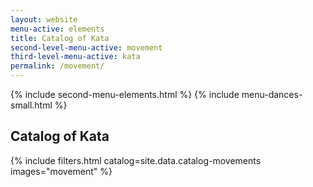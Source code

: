 ```yaml
---
layout: website
menu-active: elements
title: Catalog of Kata
second-level-menu-active: movement
third-level-menu-active: kata
permalink: /movement/
---
```


{% include second-menu-elements.html %}
{% include menu-dances-small.html %}

<main class="page-content">
  <div class="text-container">
    <h2>Catalog of Kata</h2>

  </div>
  <a id="catalog"></a>
  {% include filters.html catalog=site.data.catalog-movements images="movement" %}

</main>